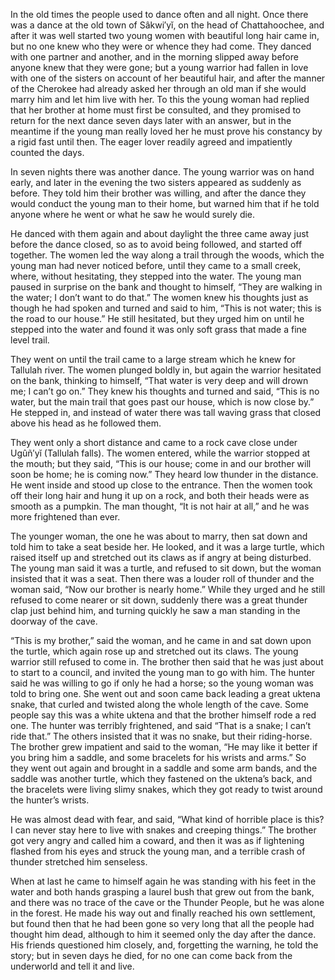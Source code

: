 In the old times the people used to dance often and all night. Once there was a dance at the old town of Sâkwi′yĭ, on the head of Chattahoochee, and after it was well started two young women with beautiful long hair came in, but no one knew who they were or whence they had come. They danced with one partner and another, and in the morning slipped away before anyone knew that they were gone; but a young warrior had fallen in love with one of the sisters on account of her beautiful hair, and after the manner of the Cherokee had already asked her through an old man if she would marry him and let him live with her. To this the young woman had replied that her brother at home must first be consulted, and they promised to return for the next dance seven days later with an answer, but in the meantime if the young man really loved her he must prove his constancy by a rigid fast until then. The eager lover readily agreed and impatiently counted the days.

In seven nights there was another dance. The young warrior was on hand early, and later in the evening the two sisters appeared as suddenly as before. They told him their brother was willing, and after the dance they would conduct the young man to their home, but warned him that if he told anyone where he went or what he saw he would surely die.

He danced with them again and about daylight the three came away just before the dance closed, so as to avoid being followed, and started off together. The women led the way along a trail through the woods, which the young man had never noticed before, until they came to a small creek, where, without hesitating, they stepped into the water. The young man paused in surprise on the bank and thought to himself, “They are walking in the water; I don’t want to do that.” The women knew his thoughts just as though he had spoken and turned and said to him, “This is not water; this is the road to our house.” He still hesitated, but they urged him on until he stepped into the water and found it was only soft grass that made a fine level trail.

They went on until the trail came to a large stream which he knew for Tallulah river. The women plunged boldly in, but again the warrior hesitated on the bank, thinking to himself, “That water is very deep and will drown me; I can’t go on.” They knew his thoughts and turned and said, “This is no water, but the main trail that goes past our house, which is now close by.” He stepped in, and instead of water there was tall waving grass that closed above his head as he followed them.

They went only a short distance and came to a rock cave close under Ugûñ′yĭ (Tallulah falls). The women entered, while the warrior stopped at the mouth; but they said, “This is our house; come in and our brother will soon be home; he is coming now.” They heard low thunder in the distance. He went inside and stood up close to the entrance. Then the women took off their long hair and hung it up on a rock, and both their heads were as smooth as a pumpkin. The man thought, “It is not hair at all,” and he was more frightened than ever.

The younger woman, the one he was about to marry, then sat down and told him to take a seat beside her. He looked, and it was a large turtle, which raised itself up and stretched out its claws as if angry at being disturbed. The young man said it was a turtle, and refused to sit down, but the woman insisted that it was a seat. Then there was a louder roll of thunder and the woman said, “Now our brother is nearly home.” While they urged and he still refused to come nearer or sit down, suddenly there was a great thunder clap just behind him, and turning quickly he saw a man standing in the doorway of the cave.

“This is my brother,” said the woman, and he came in and sat down upon the turtle, which again rose up and stretched out its claws. The young warrior still refused to come in. The brother then said that he was just about to start to a council, and invited the young man to go with him. The hunter said he was willing to go if only he had a horse; so the young woman was told to bring one. She went out and soon came back leading a great uktena snake, that curled and twisted along the whole length of the cave. Some people say this was a white uktena and that the brother himself rode a red one. The hunter was terribly frightened, and said “That is a snake; I can’t ride that.” The others insisted that it was no snake, but their riding-horse. The brother grew impatient and said to the woman, “He may like it better if you bring him a saddle, and some bracelets for his wrists and arms.” So they went out again and brought in a saddle and some arm bands, and the saddle was another turtle, which they fastened on the uktena’s back, and the bracelets were living slimy snakes, which they got ready to twist around the hunter’s wrists.

He was almost dead with fear, and said, “What kind of horrible place is this? I can never stay here to live with snakes and creeping things.” The brother got very angry and called him a coward, and then it was as if lightening flashed from his eyes and struck the young man, and a terrible crash of thunder stretched him senseless.

When at last he came to himself again he was standing with his feet in the water and both hands grasping a laurel bush that grew out from the bank, and there was no trace of the cave or the Thunder People, but he was alone in the forest. He made his way out and finally reached his own settlement, but found then that he had been gone so very long that all the people had thought him dead, although to him it seemed only the day after the dance. His friends questioned him closely, and, forgetting the warning, he told the story; but in seven days he died, for no one can come back from the underworld and tell it and live.
